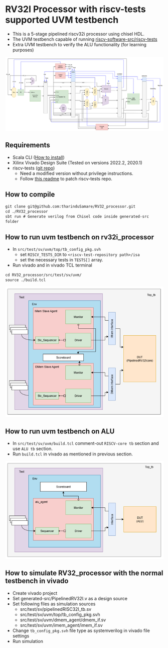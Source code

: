 # RV32I Processor with riscv-tests supported UVM testbench

- This is a 5-stage pipelined riscv32i processor using chisel HDL.
- The UVM testbench capable of running [riscv-software-src/riscv-tests](https://github.com/riscv-software-src/riscv-tests)
- Extra UVM testbench to verify the ALU functionality (for learning purposes)

![Processor architecture](images/processor_architecture.png)

## Requirements
- Scala CLI ([How to install](https://www.chisel-lang.org/docs/installation))
- Xilinx Vivado Design Suite (Tested on versions 2022.2, 2020.1)
- riscv-tests ([git repo](https://github.com/riscv-software-src/riscv-tests))
  - Need a modified version without privilege instructions.
  - Follow [this readme](riscv-tests_modified_files/README.md) to patch riscv-tests repo.

## How to compile
```
git clone git@github.com:tharinduSamare/RV32_processor.git
cd ./RV32_processor
sbt run # Generate verilog from Chisel code inside generated-src folder
```

## How to run uvm testbench on rv32i_processor

- In `src/test/sv/uvm/top/tb_config_pkg.svh`
  - set `RISCV_TESTS_DIR` to `<riscv-test-repository path>/isa`
  - set the necessary tests in `TESTS[]` array.
- Run vivado and in vivado TCL terminal 
```
cd RV32_processor/src/test/sv/uvm/
source ./build.tcl
```
![Processor UVM testbench](images/rv32core_uvm_tb.png)

## How to run uvm testbench on ALU
- In `src/test/sv/uvm/build.tcl` comment-out `RISCV-core tb` section and use `ALU tb` section.
- Run `build.tcl` in vivado as mentioned in previous section.

![ALU UVM testbench](images/alu_uvm_tb.png)

## How to simulate RV32_processor with the normal testbench in vivado
- Create vivado project
- Set generated-src/PipelinedRV32I.v as a design source
- Set following files as simulation sources
  - src/test/sv/pipelinedRISC32I_tb.sv
  - src/test/sv/uvm/top/tb_config_pkg.svh
  - src/test/sv/uvm/dmem_agent/dmem_if.sv
  - src/test/sv/uvm/imem_agent/imem_if.sv
- Change `tb_config_pkg.svh` file type as systemverilog in vivado file settings
- Run simulation

